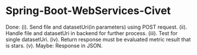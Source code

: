 # Spring-Boot-WebServices-Civet

Done: (i). Send file and datasetUri(in parameters) using POST request.
       (ii). Handle file and datasetUri in backend for further process.
       (iii). Test for single datasetUri.
       (iv). Return response must be evaluated metric result that is stars.
       (v). Maybe: Response in JSON.
